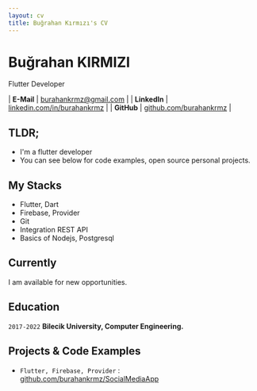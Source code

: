 ```yaml
---
layout: cv
title: Buğrahan Kırmızı's CV
---
```


# Buğrahan KIRMIZI
Flutter Developer 

| __E-Mail__   | [burahankrmz@gmail.com](mailto:burahankrmz@gmail.com)              | 
| __LinkedIn__ | [linkedin.com/in/burahankrmz](https://linkedin.com/in/burahankrmz) |
| __GitHub__  | [github.com/burahankrmz](https://github.com/burahankrmz)         |

## TLDR;

- I'm a flutter developer
- You can see below for code examples, open source personal projects.

## My Stacks

- Flutter, Dart
- Firebase, Provider
- Git
- Integration REST API
- Basics of Nodejs, Postgresql

## Currently

I am available for new opportunities.


## Education

`2017-2022`
__Bilecik University, Computer Engineering.__

## Projects & Code Examples


- `Flutter, Firebase, Provider` : [github.com/burahankrmz/SocialMediaApp](https://github.com/burahankrmz/SocialMediaApp)

